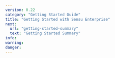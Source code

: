 ```yaml
---
version: 0.22
category: "Getting Started Guide"
title: "Getting Started with Sensu Enterprise"
next:
  url: "getting-started-summary"
  text: "Getting Started Summary"
info:
warning:
danger:
---
```

